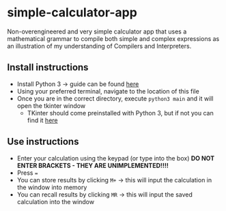 # simple-calculator-app
Non-overengineered and very simple calculator app that uses a mathematical grammar to compile both simple and complex expressions as an illustration of my understanding of Compilers and Interpreters.


## Install instructions
- Install Python 3 -> guide can be found [here](https://www.python.org/downloads/)
- Using your preferred terminal, navigate to the location of this file
- Once you are in the correct directory, execute `python3 main` and it will open the tkinter window
  - TKinter should come preinstalled with Python 3, but if not you can find it [here](https://tkdocs.com/tutorial/install.html)

## Use instructions
- Enter your calculation using the keypad (or type into the box) **DO NOT ENTER BRACKETS - THEY ARE UNIMPLEMENTED!!!!**
- Press `=`
- You can store results by clicking `M+` -> this will input the calculation in the window into memory
- You can recall results by clicking `MR` -> this will input the saved calculation into the window
